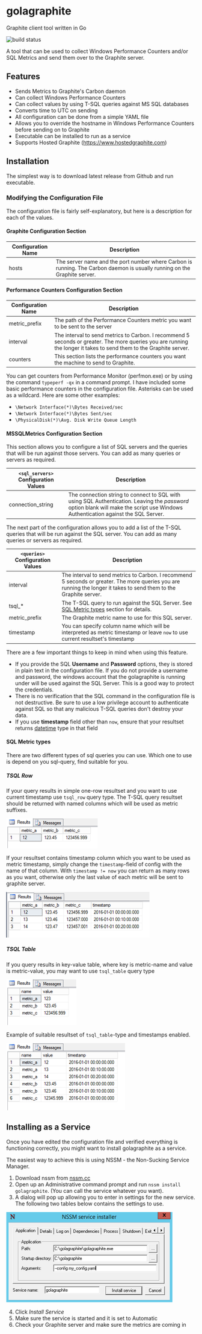 # golagraphite
Graphite client tool written in Go

![build status](https://travis-ci.org/mavlyutov/golagraphite.svg)

A tool that can be used to collect Windows Performance Counters and/or SQL Metrics and send them over to the Graphite server.

## Features

* Sends Metrics to Graphite's Carbon daemon
* Can collect Windows Performance Counters
* Can collect values by using T-SQL queries against MS SQL databases
* Converts time to UTC on sending
* All configuration can be done from a simple YAML file
* Allows you to override the hostname in Windows Performance Counters before sending on to Graphite
* Executable can be installed to run as a service
* Supports Hosted Graphite (https://www.hostedgraphite.com)

## Installation

The simplest way is to download latest release from Github and run executable.

### Modifying the Configuration File

The configuration file is fairly self-explanatory, but here is a description for each of the values.

#### Graphite Configuration Section

Configuration Name | Description
--- | ---
hosts | The server name and the port number where Carbon is running. The Carbon daemon is usually running on the Graphite server.

#### Performance Counters Configuration Section

Configuration Name | Description
--- | ---
metric_prefix | The path of the Performance Counters metric you want to be sent to the server
interval | The interval to send metrics to Carbon. I recommend 5 seconds or greater. The more queries you are running the longer it takes to send them to the Graphite server.
counters | This section lists the performance counters you want the machine to send to Graphite.

You can get counters from Performance Monitor (perfmon.exe) or by using the command `typeperf -qx` in a command prompt.
I have included some basic performance counters in the configuration file. Asterisks can be used as a wildcard.
Here are some other examples:

* `\Network Interface(*)\Bytes Received/sec`
* `\Network Interface(*)\Bytes Sent/sec`
* `\PhysicalDisk(*)\Avg. Disk Write Queue Length`

#### MSSQLMetrics Configuration Section

This section allows you to configure a list of SQL servers and the queries that will be run against those servers. You can add as many queries or servers as required.

`<sql_servers>` Configuration Values | Description
--- | ---
connection_string | The connection string to connect to SQL with using SQL Authentication. Leaving the *password* option blank will make the script use Windows Authentication against the SQL Server.

The next part of the configuration allows you to add a list of the T-SQL queries that will be run against the SQL server. You can add as many queries or servers as required.

`<queries>` Configuration Values | Description
--- | ---
interval | The interval to send metrics to Carbon. I recommend 5 seconds or greater. The more queries you are running the longer it takes to send them to the Graphite server.
tsql_* | The T-SQL query to run against the SQL Server. See [SQL Metric types](#SQL-Metric-types) section for details.
metric_prefix | The Graphite metric name to use for this SQL server.
timestamp | You can specify column name which will be interpreted as metric timestamp or leave ```now``` to use current resultset's timestamp

There are a few important things to keep in mind when using this feature.

* If you provide the SQL **Username** and **Password** options, they is stored in plain text in the configuration file. If you do not provide a username and password, the windows account that the golagraphite is running under will be used against the SQL Server. This is a good way to protect the credentials.
* There is no verification that the SQL command in the configuration file is not destructive. Be sure to use a low privilege account to authenticate against SQL so that any malicious T-SQL queries don't destroy your data.
* If you use **timestamp** field other than ```now```, ensure that your resultset returns [datetime](https://msdn.microsoft.com/en-us/library/ms187819.aspx) type in that field

#### SQL Metric types

There are two different types of sql queries you can use. Which one to use is depend on you sql-query, find suitable for you.

##### TSQL Row
If your query results in simple one-row resultset and you want to use current timestamp use `tsql_row` query type.
The T-SQL query resultset should be returned with named columns which will be used as metric suffixes.

![TSQL Row example](/resources/tsql_row_example.png "TSQL Row example")

If your resultset contains timestamp column which you want to be used as metric timestamp, simply change the `timestamp`-field of config with the name of that column.
With `timestamp != now` you can return as many rows as you want, otherwise only the last value of each metric will be sent to graphite server.

![TSQL Row with timestamp example](/resources/tsql_row_with_timestamp_example.png "TSQL Row with timestamp example")

##### TSQL Table

If you query results in key-value table, where key is metric-name and value is metric-value, you may want to use `tsql_table` query type

![TSQL Table example](/resources/tsql_table_example.png "TSQL Table example")

Example of suitable resultset of `tsql_table`-type and timestamps enabled.

![TSQL Table with timestamp example](/resources/tsql_table_with_timestamp_example.png "TSQL Table with timestamp example")

## Installing as a Service

Once you have edited the configuration file and verified everything is functioning correctly, you might want to install golagraphite as a service.

The easiest way to achieve this is using NSSM - the Non-Sucking Service Manager.

1. Download nssm from [nssm.cc](http://nssm.cc)
2. Open up an Administrative command prompt and run `nssm install golagraphite`. (You can call the service whatever you want).
3. A dialog will pop up allowing you to enter in settings for the new service. The following two tables below contains the settings to use.

![NSSM Dialog](/resources/nssm.png "NSSM Dialog")

4. Click *Install Service*
5. Make sure the service is started and it is set to Automatic
6. Check your Graphite server and make sure the metrics are coming in
